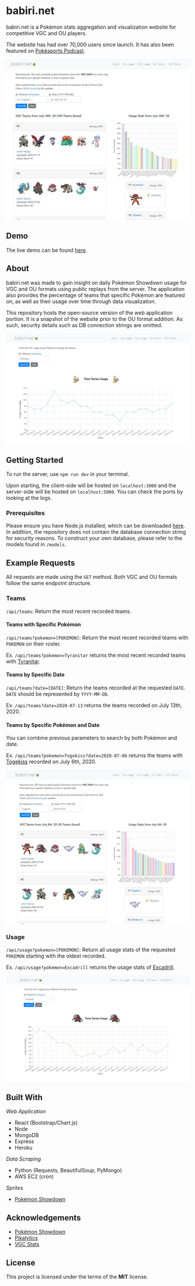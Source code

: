 # babiri.net

babiri.net is a Pokémon stats aggregation and visualization website for competitive VGC and OU players.

The website has had over 70,000 users since launch. It has also been featured on [Pokésports Podcast](https://www.youtube.com/watch?v=ZYbqsDLq994). 

!["VGC Teams Page"](./img/vgc_teams.JPG)

## Demo

The live demo can be found [here](https://www.babiri.net/#/).

## About

babiri.net was made to gain insight on daily Pokémon Showdown usage for VGC and OU formats using public replays from the server. The application also provides the percentage of teams that specific Pokémon are featured on, as well as their usage over time through data visualization.

This repository hosts the open-source version of the web application portion. It is a snapshot of the website prior to the OU format addition. As such, security details such as DB connection strings are omitted.

!["VGC Usage Page"](./img/vgc_usage.JPG)

## Getting Started

To run the server, use `npm run dev` in your terminal.

Upon starting, the client-side will be hosted on `localhost:3000` and the server-side will be hosted on `localhost:5000`. You can check the ports by looking at the logs.

### Prerequisites

Please ensure you have Node.js installed, which can be downloaded [here](https://nodejs.org/en/). In addition, the repository does not contain the database connection string for security reasons. To construct your own database, please refer to the models found in `/models`.

## Example Requests

All requests are made using the `GET` method. Both VGC and OU formats follow the same endpoint structure.

### Teams

`/api/teams`: Return the most recent recorded teams.

#### Teams with Specific Pokémon

`/api/teams?pokemon=[POKEMON]`: Return the most recent recorded teams with `POKEMON` on their roster.

Ex. `/api/teams?pokemon=Tyranitar` returns the most recent recorded teams with [Tyranitar](https://www.pokemon.com/us/pokedex/tyranitar).

#### Teams by Specific Date

`/api/teams?date=[DATE]`: Return the teams recorded at the requested `DATE`. `DATE` should be represented by `YYYY-MM-DD`.

Ex. `/api/teams?date=2020-07-13` returns the teams recorded on July 13th, 2020.

#### Teams by Specific Pokémon and Date

You can combine previous parameters to search by both Pokémon and date.

Ex. `/api/teams?pokemon=Togekiss?date=2020-07-06` returns the teams with [Togekiss](https://www.pokemon.com/us/pokedex/togekiss) recorded on July 6th, 2020.

!["VGC Teams Search"](./img/vgc_teams_search.JPG)

### Usage

`/api/usage?pokemon=[POKEMON]`: Return all usage stats of the requested `POKEMON` starting with the oldest recorded.

Ex. `/api/usage?pokemon=Excadrill` returns the usage stats of [Excadrill](https://www.pokemon.com/us/pokedex/excadrill).

!["Excadrill Usage Stats"](./img/vgc_usage_stats.JPG)

## Built With

*Web Application*
- React (Bootstrap/Chart.js)
- Node
- MongoDB
- Express
- Heroku

*Data Scraping*
- Python (Requests, BeautifulSoup, PyMongo)
- AWS EC2 (cron)

*Sprites*
- [Pokémon Showdown](https://play.pokemonshowdown.com/sprites/)

## Acknowledgements

- [Pokémon Showdown](https://pokemonshowdown.com/)
- [Pikalytics](https://pikalytics.com/)
- [VGC Stats](https://vgcstats.com/#/)

## License

This project is licensed under the terms of the **MIT** license.
